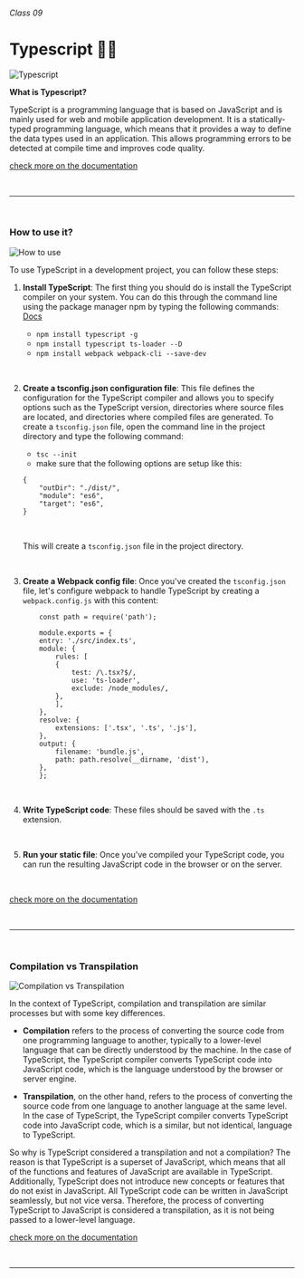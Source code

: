 ###### Class 09

# Typescript 🧑‍💻

![Typescript](https://serokell.io/files/0u/0ufu1q21.js-ts.jpg)

**What is Typescript?**

TypeScript is a programming language that is based on JavaScript and is mainly used for web and mobile application development. It is a statically-typed programming language, which means that it provides a way to define the data types used in an application. This allows programming errors to be detected at compile time and improves code quality.

[check more on the documentation](https://www.typescriptlang.org/)

<br />

---

<br />

### **How to use it?**

![How to use](https://miro.medium.com/max/1076/1*RHYOovcpUMZZDXG-gBLuhA.png)

To use TypeScript in a development project, you can follow these steps:

1. **Install TypeScript**: The first thing you should do is install the TypeScript compiler on your system. You can do this through the command line using the package manager npm by typing the following commands: [Docs](https://webpack.js.org/guides/typescript/)

    - `npm install typescript -g`
    - `npm install typescript ts-loader --D`
    - `npm install webpack webpack-cli --save-dev`

<br>

2. **Create a tsconfig.json configuration file**: This file defines the configuration for the TypeScript compiler and allows you to specify options such as the TypeScript version, directories where source files are located, and directories where compiled files are generated. To create a `tsconfig.json` file, open the command line in the project directory and type the following command:

    - `tsc --init`
    - make sure that the following options are setup like this:
    ```
    {
        "outDir": "./dist/",
        "module": "es6",
        "target": "es6",
    }
    ```

    <br>

    This will create a `tsconfig.json` file in the project directory.

<br>

3. **Create a Webpack config file**: Once you've created the `tsconfig.json` file, let's configure webpack to handle TypeScript by creating a `webpack.config.js` with this content:

    ```
        const path = require('path');

        module.exports = {
        entry: './src/index.ts',
        module: {
            rules: [
            {
                test: /\.tsx?$/,
                use: 'ts-loader',
                exclude: /node_modules/,
            },
            ],
        },
        resolve: {
            extensions: ['.tsx', '.ts', '.js'],
        },
        output: {
            filename: 'bundle.js',
            path: path.resolve(__dirname, 'dist'),
        },
        };
    ```

<br>

4. **Write TypeScript code**: These files should be saved with the `.ts` extension.

<br>

5. **Run your static file**: Once you've compiled your TypeScript code, you can run the resulting JavaScript code in the browser or on the server.

<br />

[check more on the documentation](https://www.typescriptlang.org/docs/handbook/typescript-tooling-in-5-minutes.html)

<br />

---

<br />

### **Compilation vs Transpilation**

![Compilation vs Transpilation](https://devopedia.org/images/article/19/9014.1528048190.png)

In the context of TypeScript, compilation and transpilation are similar processes but with some key differences.

- **Compilation** refers to the process of converting the source code from one programming language to another, typically to a lower-level language that can be directly understood by the machine. In the case of TypeScript, the TypeScript compiler converts TypeScript code into JavaScript code, which is the language understood by the browser or server engine.

- **Transpilation**, on the other hand, refers to the process of converting the source code from one language to another language at the same level. In the case of TypeScript, the TypeScript compiler converts TypeScript code into JavaScript code, which is a similar, but not identical, language to TypeScript.

So why is TypeScript considered a transpilation and not a compilation? The reason is that TypeScript is a superset of JavaScript, which means that all of the functions and features of JavaScript are available in TypeScript. Additionally, TypeScript does not introduce new concepts or features that do not exist in JavaScript. All TypeScript code can be written in JavaScript seamlessly, but not vice versa. Therefore, the process of converting TypeScript to JavaScript is considered a transpilation, as it is not being passed to a lower-level language.

[check more on the documentation](https://dev.to/kealanparr/compiling-vs-transpiling-3h9i)

<br />

---
